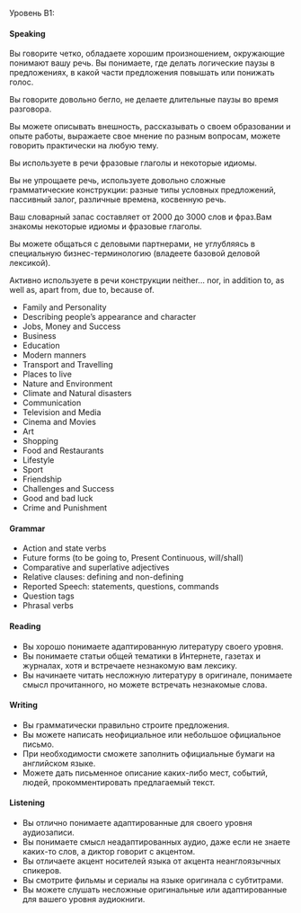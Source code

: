 Уровень B1:

#### Speaking

Вы говорите четко, обладаете хорошим произношением, окружающие понимают вашу речь. Вы понимаете, где делать логические паузы в предложениях, в какой части предложения повышать или понижать голос.

Вы говорите довольно бегло, не делаете длительные паузы во время разговора.

Вы можете описывать внешность, рассказывать о своем образовании и опыте работы, выражаете свое мнение по разным вопросам, можете говорить практически на любую тему.

Вы используете в речи фразовые глаголы и некоторые идиомы.

Вы не упрощаете речь, используете довольно сложные грамматические конструкции: разные типы условных предложений, пассивный залог, различные времена, косвенную речь.

Ваш словарный запас составляет от 2000 до 3000 слов и фраз.Вам знакомы некоторые идиомы и фразовые глаголы.

Вы можете общаться с деловыми партнерами, не углубляясь в специальную бизнес-терминологию (владеете базовой деловой лексикой).

Активно используете в речи конструкции neither... nor, in addition to, as well as, apart from, due to, because of.

- Family and Personality
- Describing people’s appearance and character
- Jobs, Money and Success
- Business
- Education
- Modern manners
- Transport and Travelling
- Places to live
- Nature and Environment
- Climate and Natural disasters
- Communication
- Television and Media
- Cinema and Movies
- Art
- Shopping
- Food and Restaurants
- Lifestyle
- Sport
- Friendship
- Challenges and Success
- Good and bad luck
- Crime and Punishment

#### Grammar

- Action and state verbs
- Future forms (to be going to, Present Continuous, will/shall)
- Comparative and superlative adjectives
- Relative clauses: defining and non-defining
- Reported Speech: statements, questions, commands
- Question tags
- Phrasal verbs

#### Reading

- Вы хорошо понимаете адаптированную литературу своего уровня.
- Вы понимаете статьи общей тематики в Интернете, газетах и журналах, хотя и встречаете незнакомую вам лексику.
- Вы начинаете читать несложную литературу в оригинале, понимаете смысл прочитанного, но можете встречать незнакомые слова.

#### Writing

- Вы грамматически правильно строите предложения.
- Вы можете написать неофициальное или небольшое официальное письмо.
- При необходимости сможете заполнить официальные бумаги на английском языке.
- Можете дать письменное описание каких-либо мест, событий, людей, прокомментировать предлагаемый текст.

#### Listening

- Вы отлично понимаете адаптированные для своего уровня аудиозаписи.
- Вы понимаете смысл неадаптированных аудио, даже если не знаете каких-то слов, а диктор говорит с акцентом.
- Вы отличаете акцент носителей языка от акцента неанглоязычных спикеров.
- Вы смотрите фильмы и сериалы на языке оригинала с субтитрами.
- Вы можете слушать несложные оригинальные или адаптированные для вашего уровня аудиокниги.